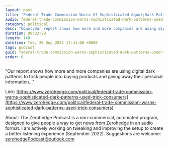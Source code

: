 ```yaml
---
layout: post
title: "Federal Trade Commission Warns Of Sophisticated &quot;Dark Patterns&quot; Used To Trick Consumers"
audio: federal-trade-commission-warns-sophisticated-dark-patterns-used-trick-consumers-0
category: political
desc: "&quot;Our report shows how more and more companies are using digital dark patterns to trick people into buying products and giving away their personal information...&quot;"
duration: 00:02:29
length: 149
datetime: Tue, 20 Sep 2022 17:41:00 +0000
tags: podcast
guid: federal-trade-commission-warns-sophisticated-dark-patterns-used-trick-consumers-0
order: 0
---
```

&quot;Our report shows how more and more companies are using digital dark patterns to trick people into buying products and giving away their personal information...&quot;

Link: [https://www.zerohedge.com/political/federal-trade-commission-warns-sophisticated-dark-patterns-used-trick-consumers](https://www.zerohedge.com/political/federal-trade-commission-warns-sophisticated-dark-patterns-used-trick-consumers)

About: The Zerohedge Podcast is a non-commercial, automated program, designed to give people a way to get news from Zerohedge in an audio format.  I am actively working on tweaking and improving the setup to create a better listening experience (September 2022).  Suggestions are welcome: [zerohedgePodcast@outlook.com](mailto:zerohedgePodcast@outlook.com)